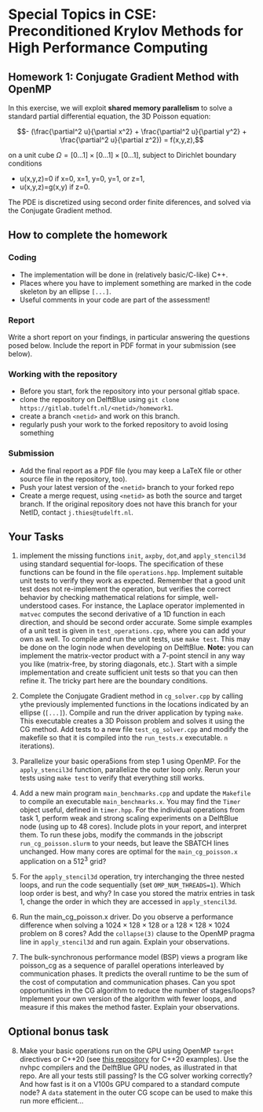 # Special Topics in CSE: Preconditioned Krylov Methods for High Performance Computing

## Homework 1: Conjugate Gradient Method with OpenMP

In this exercise, we will exploit **shared memory parallelism** to solve
a standard partial differential equation, the 3D Poisson equation:

```math
- (\frac{\partial^2 u}{\partial x^2} + 
\frac{\partial^2 u}{\partial y^2} + 
\frac{\partial^2 u}{\partial z^2})
= f(x,y,z),
```
on a unit cube $`\Omega = [0\dots 1] \times [0 \dots 1] \times [0\dots 1]`$, subject to Dirichlet boundary conditions

- u(x,y,z)=0 if x=0, x=1, y=0, y=1, or z=1,
- u(x,y,z)=g(x,y) if z=0.

The PDE is discretized using second order finite diferences, and solved via the Conjugate Gradient method.

## How to complete the homework

### Coding

- The implementation will be done in (relatively basic/C-like) C++.
- Places where you have to implement something are marked in the code skeleton by an ellipse ``[...]``.
- Useful comments in your code are part of the assessment!

### Report

Write a short report on your findings, in particular answering the questions posed below.
Include the report in PDF format in your submission (see below).

### Working with the repository

- Before you start, fork the repository into your personal gitlab space.
- clone the repository on DelftBlue using ``git clone https://gitlab.tudelft.nl/<netid>/homework1``.
- create a branch ``<netid>`` and work on this branch.
- regularly push your work to the forked repository to avoid losing something

### Submission

- Add the final report as a PDF file (you may keep a LaTeX file or other source file in the repository, too).
- Push your latest version of the ``<netid>`` branch to your forked repo
- Create a merge request, using ``<netid>`` as both the source and target branch. If the original repository
does not have this branch for your NetID, contact ``j.thies@tudelft.nl``.

## Your Tasks

1. implement the missing functions ``init``, ``axpby``, ``dot``,and ``apply_stencil3d`` using standard sequential for-loops.
   The specification of these functions can be found in the file ``operations.hpp``.
   Implement suitable unit tests to verify they work as expected. Remember that a good unit test does not
   re-implement the operation, but verifies the correct behavior by checking mathematical relations for
   simple, well-understood cases. For instance, the Laplace operator implemented in ``matvec`` computes the
   second derivative of a 1D function in each direction, and should be second order accurate.
   Some simple examples of a unit test is given in ``test_operations.cpp``, where you can add your own as well.
   To compile and run the unit tests, use ``make test``. This may be done on the login node when developing on DelftBlue.
   **Note:** you can implement the matrix-vector product with a 7-point stencil in any way you like (matrix-free, by storing
   diagonals, etc.). Start with a simple implementation and create sufficient unit tests so that you can then refine it.
   The tricky part here are the boundary conditions.

2. Complete the Conjugate Gradient method in ``cg_solver.cpp`` by calling ythe previously implemented functions in the
   locations indicated by an ellipse (``[...]``). Compile and run the driver application by typing ``make``. This executable creates a 3D Poisson problem and solves
   it using the CG method. Add tests to a new file ``test_cg_solver.cpp`` and modify the makefile so that it is compiled into the ``run_tests.x`` executable.
   ``n`` iterations).

3. Parallelize your basic opera5ions from step 1 using OpenMP.  For the ``apply_stencil3d`` function, parallelize the outer loop only.
   Rerun your tests using ``make test`` to verify that everything still works.

4. Add a new main program ``main_benchmarks.cpp`` and update the ``Makefile`` to compile an executable ``main_benchmarks.x``.
   You may find the ``Timer`` object useful, defined in ``timer.hpp``.
   For the individual operations from task 1,
   perform weak and strong scaling experiments on a DelftBlue node (using up to 48 cores). Include plots in your report, and interpret them.
   To run these jobs, modify the commands in the jobscript ``run_cg_poisson.slurm`` to your needs, but leave the SBATCH lines unchanged.
   How many cores are optimal for the ``main_cg_poisson.x`` application on a $512^3$ grid?

5. For the ``apply_stencil3d`` operation, try interchanging the three nested loops, and run the code sequentially (set ``OMP_NUM_THREADS=1``).
   Which loop order is best, and why? In case you stored the matrix entries in task 1, change the order in which they are accessed in ``apply_stencil3d``.

6. Run the main_cg_poisson.x driver. Do you observe a performance difference when solving a $`1024 \times 128 \times 128`$ or a $`128 \times 128 \times 1024`$ problem on 8 cores? Add the ``collapse(3)`` clause to the OpenMP pragma line in ``apply_stencil3d`` and run again.
Explain your observations.

7. The bulk-synchronous performance model (BSP) views a program like poisson_cg as a sequence of parallel operations interleaved by communication phases.
It predicts the overall runtime to be the sum of the cost of computation and communication phases. Can you spot opportunities in the CG algorithm to reduce
the number of stages/loops? Implement your own version of the algorithm with fewer loops, and measure if this makes the method faster. Explain your observations.

## Optional bonus task

8. Make your basic operations run on the GPU using OpenMP ``target`` directives or C++20 (see [this repository](https://gitlab.tudelft.nl/dhpc/training/cxx-examples) for C++20 examples). Use the nvhpc compilers and the DelftBlue GPU nodes, as illustrated in that repo. Are all your tests still passing? Is the CG solver working correctly? And how fast is it on a V100s GPU compared to a standard compute node? A ``data`` statement in the outer CG scope can be used to make this run more efficient...
